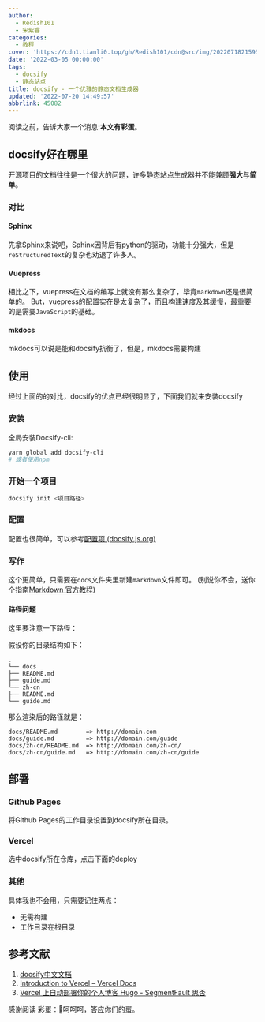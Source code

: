 ```yaml
---
author:
  - Redish101
  - 宋紫睿
categories:
  - 教程
cover: 'https://cdn1.tianli0.top/gh/Redish101/cdn@src/img/20220718215950.png'
date: '2022-03-05 00:00:00'
tags:
  - docsify
  - 静态站点
title: docsify - 一个优雅的静态文档生成器
updated: '2022-07-20 14:49:57'
abbrlink: 45082
---
```

阅读之前，告诉大家一个消息:**本文有彩蛋**。

## docsify好在哪里

开源项目的文档往往是一个很大的问题，许多静态站点生成器并不能兼顾**强大**与**简单**。

<!-- more -->

### 对比

#### Sphinx

先拿Sphinx来说吧，Sphinx因背后有python的驱动，功能十分强大，但是`reStructuredText`的复杂也劝退了许多人。

#### Vuepress

相比之下，vuepress在文档的编写上就没有那么复杂了，毕竟`markdown`还是很简单的。
But，vuepress的配置实在是太复杂了，而且构建速度及其缓慢，最重要的是需要`JavaScript`的基础。

#### mkdocs

mkdocs可以说是能和docsify抗衡了，但是，mkdocs需要构建

## 使用

经过上面的的对比，docsify的优点已经很明显了，下面我们就来安装docsify

### 安装

全局安装Docsify-cli:

```bash
yarn global add docsify-cli
# 或者使用npm
```

### 开始一个项目

```bash
docsify init <项目路径>
```

### 配置

配置也很简单，可以参考[配置项 (docsify.js.org)](https://docsify.js.org/#/zh-cn/configuration)

### 写作

这个更简单，只需要在`docs`文件夹里新建`markdown`文件即可。
(别说你不会，送你个指南[Markdown 官方教程](https://markdown.com.cn/))

#### 路径问题

这里要注意一下路径：

假设你的目录结构如下：

```text
.
└── docs
├── README.md
├── guide.md
└── zh-cn
├── README.md
└── guide.md
```

那么渲染后的路径就是：

```text
docs/README.md        => http://domain.com
docs/guide.md         => http://domain.com/guide
docs/zh-cn/README.md  => http://domain.com/zh-cn/
docs/zh-cn/guide.md   => http://domain.com/zh-cn/guide
```

## 部署

### Github Pages

将Github Pages的工作目录设置到docsify所在目录。

### Vercel

选中docsify所在仓库，点击下面的deploy

### 其他

具体我也不会用，只需要记住两点：

- 无需构建
- 工作目录在根目录

## 参考文献

1. [docsify中文文档](https://docsify.js.org/#/zh-cn/)
2. [Introduction to Vercel – Vercel Docs](https://vercel.com/docs)
3. [Vercel 上自动部署你的个人博客 Hugo - SegmentFault 思否](https://segmentfault.com/a/1190000040063325?utm_source=tag-newest)

感谢阅读
彩蛋：🥚呵呵呵，答应你们的蛋。
